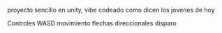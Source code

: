 proyecto sencillo en unity, vibe codeado como dicen los jovenes de hoy

Controles
WASD movimiento
flechas direccionales disparo
